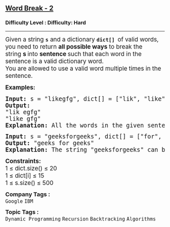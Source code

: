 <h2><a href="https://www.geeksforgeeks.org/problems/word-break-part-23249/1">Word Break - 2</a></h2><h3>Difficulty Level : Difficulty: Hard</h3><hr><div class="problems_problem_content__Xm_eO"><p><span style="font-size: 14pt;">Given a string <strong><code data-start="116" data-end="119">s</code></strong> and a dictionary <strong><code data-start="137" data-end="145">dict[] </code></strong>of valid words, you need to return <strong>all possible ways</strong> to break the string&nbsp;<strong>s </strong>into <strong>sentence </strong>such that each word in the sentence is a valid dictionary word. <br>You are allowed to use a valid word multiple times in the sentence.</span></p>
<p><span style="font-size: 14pt;"><strong>Examples:</strong></span></p>
<pre><span style="font-size: 14pt;"><strong>Input:</strong> s = "likegfg", dict[] = ["lik", "like", "egfg", "gfg"]
<strong>Output:</strong> <br>"lik egfg"<br>"like gfg"
<strong>Explanation:</strong> All the words in the given sentences are present in the dictionary.</span></pre>
<pre><span style="font-size: 14pt;"><strong>Input:</strong> s = "geeksforgeeks", dict[] = ["for", "geeks"]
<strong>Output:</strong> "geeks for geeks"
<strong>Explanation:</strong> The string "geeksforgeeks" can be broken into valid words from the dictionary in one way.</span></pre>
<p><span style="font-size: 14pt;"><strong>Constraints:</strong><br>1 ≤ dict.size() ≤ 20<br>1 ≤ dict[i] ≤ 15<br>1 ≤ s.size() ≤ 500</span></p></div><p><span style=font-size:18px><strong>Company Tags : </strong><br><code>Google</code>&nbsp;<code>IBM</code>&nbsp;<br><p><span style=font-size:18px><strong>Topic Tags : </strong><br><code>Dynamic Programming</code>&nbsp;<code>Recursion</code>&nbsp;<code>Backtracking</code>&nbsp;<code>Algorithms</code>&nbsp;